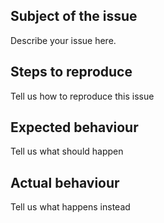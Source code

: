 ## Subject of the issue
Describe your issue here.

## Steps to reproduce
Tell us how to reproduce this issue

## Expected behaviour
Tell us what should happen

## Actual behaviour
Tell us what happens instead
